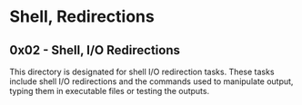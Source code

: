 # Shell, Redirections
## 0x02 - Shell, I/O Redirections
This directory is designated for shell I/O redirection tasks. These tasks include shell I/O redirections and the commands used to manipulate output, typing them in executable files or testing the outputs.
